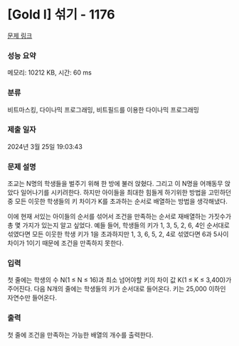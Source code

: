 # [Gold I] 섞기 - 1176 

[문제 링크](https://www.acmicpc.net/problem/1176) 

### 성능 요약

메모리: 10212 KB, 시간: 60 ms

### 분류

비트마스킹, 다이나믹 프로그래밍, 비트필드를 이용한 다이나믹 프로그래밍

### 제출 일자

2024년 3월 25일 19:03:43

### 문제 설명

<p>조교는 N명의 학생들을 벌주기 위해 한 방에 불러 앉혔다. 그리고 이 N명을 어깨동무 앉았다 일어나기를 시키려한다. 하지만 아이들을 최대한 힘들게 하기위한 방법을 고민하던 중 모든 이웃한 학생들의 키 차이가 K를 초과하는 순서로 배열하는 방법을 생각해냈다.</p>

<p>이에 현재 서있는 아이들의 순서를 섞어서 조건을 만족하는 순서로 재배열하는 가짓수가 총 몇 가지가 있는지 알고 싶었다. 예들 들어, 학생들의 키가 1, 3, 5, 2, 6, 4인 순서대로 섞였다면 모든 이웃한 학생 키가 1을 초과하지만 1, 3, 6, 5, 2, 4로 섞였다면 6과 5사이 차이가 1이기 때문에 조건을 만족하지 못한다.</p>

### 입력 

 <p>첫 줄에는 학생의 수 N(1 ≤ N ≤ 16)과 최소 넘어야할 키의 차이 값 K(1 ≤ K ≤ 3,400)가 주어진다. 다음 N개의 줄에는 학생들의 키가 순서대로 들어온다. 키는 25,000 이하인 자연수만 들어온다.</p>

### 출력 

 <p>첫 줄에 조건을 만족하는 가능한 배열의 개수를 출력한다.</p>


